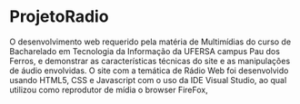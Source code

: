 # ProjetoRadio
O desenvolvimento web requerido pela matéria de Multimídias do curso de Bacharelado em Tecnologia da Informação da UFERSA campus Pau dos Ferros, e demonstrar as características técnicas do site e as manipulações de áudio envolvidas. O site com a temática de Rádio Web foi desenvolvido usando HTML5, CSS e Javascript com o uso da IDE Visual Studio, ao qual utilizou como reprodutor de mídia o browser FireFox,
